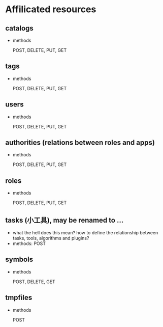 # Affilicated resources

## catalogs

* methods

    POST, DELETE, PUT, GET

## tags

* methods

    POST, DELETE, PUT, GET

## users

* methods

    POST, DELETE, PUT, GET

## authorities (relations between roles and apps)

* methods

    POST, DELETE, PUT, GET

## roles

* methods

    POST, DELETE, PUT, GET

## tasks (小工具), may be renamed to ...

* what the hell does this mean? how to define the relationship between tasks, tools, algorithms and plugins?
* methods: POST

## symbols

* methods

    POST, DELETE, GET

## tmpfiles

* methods

    POST
